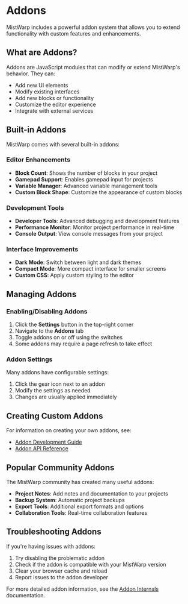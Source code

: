 # Addons

MistWarp includes a powerful addon system that allows you to extend functionality with custom features and enhancements.

## What are Addons?

Addons are JavaScript modules that can modify or extend MistWarp's behavior. They can:

- Add new UI elements
- Modify existing interfaces
- Add new blocks or functionality
- Customize the editor experience
- Integrate with external services

## Built-in Addons

MistWarp comes with several built-in addons:

### Editor Enhancements
- **Block Count**: Shows the number of blocks in your project
- **Gamepad Support**: Enables gamepad input for projects
- **Variable Manager**: Advanced variable management tools
- **Custom Block Shape**: Customize the appearance of custom blocks

### Development Tools
- **Developer Tools**: Advanced debugging and development features
- **Performance Monitor**: Monitor project performance in real-time
- **Console Output**: View console messages from your project

### Interface Improvements
- **Dark Mode**: Switch between light and dark themes
- **Compact Mode**: More compact interface for smaller screens
- **Custom CSS**: Apply custom styling to the editor

## Managing Addons

### Enabling/Disabling Addons

1. Click the **Settings** button in the top-right corner
2. Navigate to the **Addons** tab
3. Toggle addons on or off using the switches
4. Some addons may require a page refresh to take effect

### Addon Settings

Many addons have configurable settings:

1. Click the gear icon next to an addon
2. Modify the settings as needed
3. Changes are usually applied immediately

## Creating Custom Addons

For information on creating your own addons, see:
- [Addon Development Guide](../gui-internals/addons/home.md)
- [Addon API Reference](../api-reference/addon-api.md)

## Popular Community Addons

The MistWarp community has created many useful addons:

- **Project Notes**: Add notes and documentation to your projects
- **Backup System**: Automatic project backups
- **Export Tools**: Additional export formats and options
- **Collaboration Tools**: Real-time collaboration features

## Troubleshooting Addons

If you're having issues with addons:

1. Try disabling the problematic addon
2. Check if the addon is compatible with your MistWarp version
3. Clear your browser cache and reload
4. Report issues to the addon developer

For more detailed addon information, see the [Addon Internals](../gui-internals/addons/home.md) documentation.

